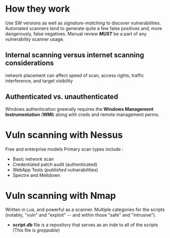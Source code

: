 # How they work
Use SW versions as well as *signature-matching* to discover vulnerabilities. Automated scanners tend to generate quite a few false positives and, more dangerously, false negatives.  Manual review ***MUST*** be a part of any vulnerability scanner usage.

## Internal scanning versus internet scanning considerations
network placement can affect speed of scan, access rights, traffic interference, and target visibility

## Authenticated vs. unauthenticated
Windows authentication gneerally requires the **Windows Management Instrumentation** (**WMI**) along with creds and remote management perms.

# Vuln scanning with Nessus
Free and enterprise models 
Primary scan types include : 
- Basic network scan 
- Credentialed patch audit (authenticated)
- WebApp Tests (*published* vulnerabilities)
- Spectre and Meltdown

# Vuln scanning with Nmap
Written in Lua, and powerful as a scanner.  Multiple categories for the scripts (notably, "vuln" and "exploit" -- and within those "safe" and "intrusive").
- **script.db** file is a repository that serves as an inde to all of the scripts (This file is *greppable*)